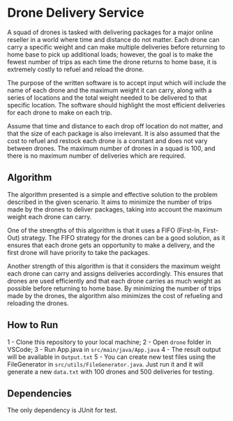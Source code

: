 # Drone Delivery Service

A squad of drones is tasked with delivering packages for a major online reseller in a world where time and distance do not matter. Each drone can carry a specific weight and can make multiple deliveries before returning to home base to pick up additional loads; however, the goal is to make the fewest number of trips as each time the drone returns to home base, it is extremely costly to refuel and reload the drone.

The purpose of the written software is to accept input which will include the name of each drone and the maximum weight it can carry, along with a series of locations and the total weight needed to be delivered to that specific location. The software should highlight the most efficient deliveries for each drone to make on each trip.

Assume that time and distance to each drop off location do not matter, and that the size of each package is also irrelevant. It is also assumed that the cost to refuel and restock each drone is a constant and does not vary between drones. The maximum number of drones in a squad is 100, and there is no maximum number of deliveries which are required.

## Algorithm

The algorithm presented is a simple and effective solution to the problem described in the given scenario. It aims to minimize the number of trips made by the drones to deliver packages, taking into account the maximum weight each drone can carry.

One of the strengths of this algorithm is that it uses a FIFO (First-In, First-Out) strategy. The FIFO strategy for the drones can be a good solution, as it ensures that each drone gets an opportunity to make a delivery, and the first drone will have priority to take the packages.

Another strength of this algorithm is that it considers the maximum weight each drone can carry and assigns deliveries accordingly. This ensures that drones are used efficiently and that each drone carries as much weight as possible before returning to home base. By minimizing the number of trips made by the drones, the algorithm also minimizes the cost of refueling and reloading the drones.

## How to Run

1 - Clone this repository to your local machine;
2 - Open `drone` folder in VSCode;
3 - Run App.java in `src/main/java/App.java`
4 - The result output will be available in `Output.txt`
5 - You can create new test files using the FileGenerator in `src/utils/FileGenerator.java`. Just run it and it will generate a new `data.txt` with 100 drones and 500 deliveries for testing.

## Dependencies

The only dependency is JUnit for test.